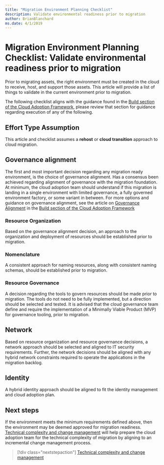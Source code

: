 ```yaml
---
title: "Migration Environment Planning Checklist"
description: Validate environmental readiness prior to migration
author: BrianBlanchard
ms.date: 4/1/2019
---
```


# Migration Environment Planning Checklist: Validate environmental readiness prior to migration

Prior to migrating assets, the right environment must be created in the cloud to receive, host, and support those assets. This article will provide a list of things to validate in the current environment prior to migration.

The following checklist aligns with the guidance found in the [Build section of the Cloud Adoption Framework](../../../build/index.md), please review that section for guidance regarding execution of any of the following.

## Effort Type Assumption

This article and checklist assumes a **rehost** or **cloud transition** approach to cloud migration.

## Governance alignment

The first and most important decision regarding any migration ready environment, is the choice of governance alignment. Has a consensus been achieved regarding alignment of governance with the migration foundation. At minimum, the cloud adoption team should understand if this migration is landing in a single environment with limited governance, a fully governed environment factory, or some variant in between. For more options and guidance on governance alignment, see the article on [Governance Alignment](../../../build/governance-alignment.md) in the  [Build section of the Cloud Adoption Framework](../../../build/index.md)

### Resource Organization

Based on the governance alignment decision, an approach to the organization and deployment of resources should be established prior to migration.

### Nomenclature

A consistent approach for naming resources, along with consistent naming schemas, should be established prior to migration.

### Resource Governance

A decision regarding the tools to govern resources should be made prior to migration. The tools do not need to be fully implemented, but a direction should be selected and tested. It is advised that the cloud governance team define and require the implementation of a Minimally Viable Product (MVP) for governance tooling, prior to migration.

## Network

Based on resource organization and resource governance decisions, a network approach should be selected and aligned to IT security requirements. Further, the network decisions should be aligned with any hybrid network constraints required to operate the applications in the migration backlog.

## Identity

A hybrid identity approach should be aligned to fit the identity management and cloud adoption plan.

## Next steps

If the environment meets the minimum requirements defined above, then the environment may be deemed approved for migration readiness. [Technical complexity and change management](./technical-complexity.md) will help prepare the cloud adoption team for the technical complexity of migration by aligning to an incremental change management process.

> [!div class="nextstepaction"]
> [Technical complexity and change management](./technical-complexity.md)